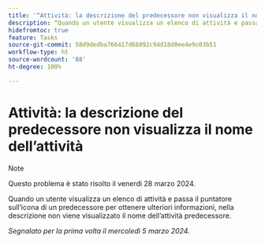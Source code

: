 ```yaml
---
title: '“Attività: la descrizione del predecessore non visualizza il nome dell’attività”'
description: “Quando un utente visualizza un elenco di attività e passa il puntatore sull’icona di un predecessore per ottenere ulteriori informazioni, nella descrizione non viene visualizzato il nome dell’attività predecessore.
hidefromtoc: true
feature: Tasks
source-git-commit: 58d9dedba766417d68892c94d18d0ee4e9c03b51
workflow-type: ht
source-wordcount: '88'
ht-degree: 100%

---
```



# Attività: la descrizione del predecessore non visualizza il nome dell’attività

>[!NOTE]
>
>Questo problema è stato risolto il venerdì 28 marzo 2024.

Quando un utente visualizza un elenco di attività e passa il puntatore sull’icona di un predecessore per ottenere ulteriori informazioni, nella descrizione non viene visualizzato il nome dell’attività predecessore.

_Segnalato per la prima volta il mercoledì 5 marzo 2024._
